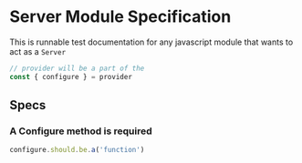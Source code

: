 # Server Module Specification

This is runnable test documentation for any javascript module that wants to act as a `Server`

```javascript
// provider will be a part of the
const { configure } = provider
```

## Specs

### A Configure method is required

```javascript
configure.should.be.a('function')
```
